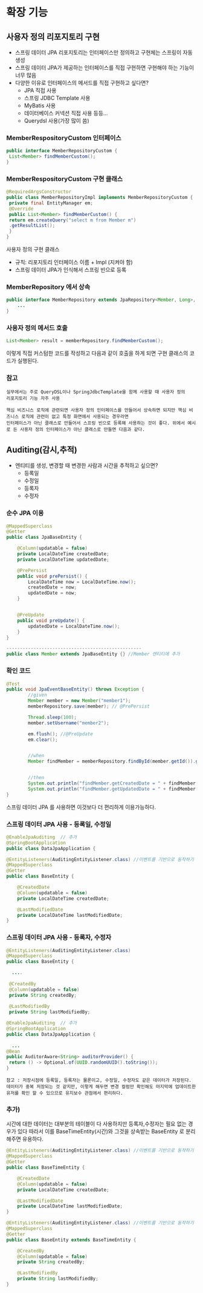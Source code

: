 # 확장 기능

## 사용자 정의 리포지토리 구현

+ 스프링 데이터 JPA 리포지토리는 인터페이스만 정의하고 구현체는 스프링이 자동 생성
+ 스프링 데이터 JPA가 제공하는 인터페이스를 직접 구현하면 구현해야 하는 기능이 너무 많음
+ 다양한 이유로 인터페이스의 메서드를 직접 구현하고 싶다면?
  + JPA 직접 사용
  + 스프링 JDBC Template 사용
  + MyBatis 사용
  + 데이터베이스 커넥션 직접 사용 등등...
  + Querydsl 사용(가장 많이 씀)

### MemberRespositoryCustom 인터페이스
```java
public interface MemberRepositoryCustom {
 List<Member> findMemberCustom();
}
```


### MemberRespositoryCustom 구현 클래스
```java
@RequiredArgsConstructor
public class MemberRepositoryImpl implements MemberRepositoryCustom {
 private final EntityManager em;
 @Override
 public List<Member> findMemberCustom() {
 return em.createQuery("select m from Member m")
 .getResultList();
 }
}
```
사용자 정의 구현 클래스
+ 규칙: 리포지토리 인터페이스 이름 + Impl (지켜야 함)
+ 스프링 데이터 JPA가 인식해서 스프링 빈으로 등록

### MemberRepository 에서 상속
```java
public interface MemberRepository extends JpaRepository<Member, Long>, MemberRepositoryCustom {
    ...
}
```

### 사용자 정의 메서드 호출
```java
List<Member> result = memberRepository.findMemberCustom();
```
이렇게 직접 커스텀한 코드를 작성하고 다음과 같이 호출을 하게 되면 구현 클래스의 코드가 실행된다.


### 참고
```
실무에서는 주로 QueryDSL이나 SpringJdbcTemplate을 함께 사용할 때 사용자 정의
리포지토리 기능 자주 사용

핵심 비즈니스 로직에 관련되면 사용자 정의 인터페이스를 만들어서 상속하면 되지만 핵심 비즈니스 로직에 관련이 없고 특정 화면에서 사용되는 경우라면   
인터페이스가 아닌 클래스로 만들어서 스프링 빈으로 등록해 사용하는 것이 좋다. 위에서 예시로 든 사용자 정의 인터페이스가 아닌 클래스로 만들면 다음과 같다.
```


## Auditing(감시,추적)

+ 엔티티를 생성, 변경할 때 변경한 사람과 시간을 추적하고 싶으면?
  + 등록일
  + 수정일
  + 등록자
  + 수정자


### 순수 JPA 이용

```java
@MappedSuperclass
@Getter
public class JpaBaseEntity {

    @Column(updatable = false)
    private LocalDateTime createdDate;
    private LocalDateTime updatedDate;

    @PrePersist
    public void prePersist() {
        LocalDateTime now = LocalDateTime.now();
        createdDate = now;
        updatedDate = now;
    }


    @PreUpdate
    public void preUpdate() {
        updatedDate = LocalDateTime.now();
    }
}

--------------------------------------------------
public class Member extends JpaBaseEntity {} //Member 엔티티에 추가
```

### 확인 코드
```java
@Test
public void JpaEventBaseEntity() throws Exception {
        //given
        Member member = new Member("member1");
        memberRepository.save(member); // @PrePersist

        Thread.sleep(100);
        member.setUsername("member2");

        em.flush(); //@PreUpdate
        em.clear();


        //when
        Member findMember = memberRepository.findById(member.getId()).get();


        //then
        System.out.println("findMember.getCreatedDate = " + findMember.getCreatedDate());
        System.out.println("findMember.getUpdatedDate = " + findMember.getUpdatedDate());
}
```

스프링 데이터 JPA 를 사용하면 이것보다 더 편리하게 이용가능하다.


### 스프링 데이터 JPA 사용 - 등록일, 수정일
```java
@EnableJpaAuditing  // 추가
@SpringBootApplication
public class DataJpaApplication {
```

```java
@EntityListeners(AuditingEntityListener.class) //이벤트를 기반으로 동작하기 때문에 넣어줘야 한다.
@MappedSuperclass
@Getter
public class BaseEntity {

    @CreatedDate
    @Column(updatable = false)
    private LocalDateTime createdDate;

    @LastModifiedDate
    private LocalDateTime lastModifiedDate;
}
```


### 스프링 데이터 JPA 사용 - 등록자, 수정자


```java
@EntityListeners(AuditingEntityListener.class)
@MappedSuperclass
public class BaseEntity {

  ....
    
 @CreatedBy
 @Column(updatable = false)
 private String createdBy;
  
 @LastModifiedBy
 private String lastModifiedBy;

```


```java
@EnableJpaAuditing  // 추가
@SpringBootApplication
public class DataJpaApplication {
    
  ...
@Bean
public AuditorAware<String> auditorProvider() {
 return () -> Optional.of(UUID.randomUUID().toString());
}
```

`참고 : 저장시점에 등록일, 등록자는 물론이고, 수정일, 수정자도 같은 데이터가 저장된다. 데이터가 중복
저장되는 것 같지만, 이렇게 해두면 변경 컬럼만 확인해도 마지막에 업데이트한 유저를 확인 할 수 있으므로
유지보수 관점에서 편리하다.`



### 추가)   
시간에 대한 데이터는 대부분의 테이블이 다 사용하지만 등록자,수정자는 필요 없는 경우가 있다
따라서 이를 BaseTimeEntity(시간)와 그것을 상속받는 BaseEntity 로 분리해주면 유용하다.

```java
@EntityListeners(AuditingEntityListener.class) //이벤트를 기반으로 동작하기 때문에 넣어줘야 한다.
@MappedSuperclass
@Getter
public class BaseTimeEntity {

    @CreatedDate
    @Column(updatable = false)
    private LocalDateTime createdDate;

    @LastModifiedDate
    private LocalDateTime lastModifiedDate;
}
```

```java
@EntityListeners(AuditingEntityListener.class) //이벤트를 기반으로 동작하기 때문에 넣어줘야 한다.
@MappedSuperclass
@Getter
public class BaseEntity extends BaseTimeEntity {

    @CreatedBy
    @Column(updatable = false)
    private String createdBy;

    @LastModifiedBy
    private String lastModifiedBy;
}
```






